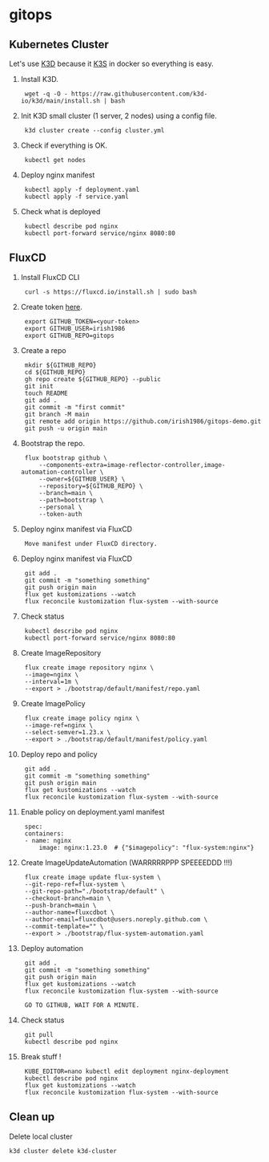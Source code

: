 # gitops

## Kubernetes Cluster

Let's use [K3D](https://k3d.io/v5.4.6/) because it [K3S](https://k3s.io/) in docker so everything is easy.

1. Install K3D.

        wget -q -O - https://raw.githubusercontent.com/k3d-io/k3d/main/install.sh | bash

1. Init K3D small cluster (1 server, 2 nodes) using a config file.

        k3d cluster create --config cluster.yml 

1. Check if everything is OK.

        kubectl get nodes

1. Deploy nginx manifest

        kubectl apply -f deployment.yaml
        kubectl apply -f service.yaml

1. Check what is deployed

        kubectl describe pod nginx
        kubectl port-forward service/nginx 8080:80

## FluxCD

1. Install FluxCD CLI

        curl -s https://fluxcd.io/install.sh | sudo bash

1. Create token [here](https://github.com/settings/tokens).

        export GITHUB_TOKEN=<your-token>
        export GITHUB_USER=irish1986
        export GITHUB_REPO=gitops

1. Create a repo 
        
        mkdir ${GITHUB_REPO}
        cd ${GITHUB_REPO}
        gh repo create ${GITHUB_REPO} --public
        git init
        touch README
        git add .
        git commit -m "first commit"
        git branch -M main
        git remote add origin https://github.com/irish1986/gitops-demo.git
        git push -u origin main

1. Bootstrap the repo.

        flux bootstrap github \
            --components-extra=image-reflector-controller,image-automation-controller \
            --owner=${GITHUB_USER} \
            --repository=${GITHUB_REPO} \
            --branch=main \
            --path=bootstrap \
            --personal \
            --token-auth

1. Deploy nginx manifest via FluxCD

        Move manifest under FluxCD directory.

1. Deploy nginx manifest via FluxCD

        git add .
        git commit -m "something something"
        git push origin main
        flux get kustomizations --watch
        flux reconcile kustomization flux-system --with-source

1. Check status

        kubectl describe pod nginx
        kubectl port-forward service/nginx 8080:80

1. Create ImageRepository 

        flux create image repository nginx \
        --image=nginx \
        --interval=1m \
        --export > ./bootstrap/default/manifest/repo.yaml

1. Create ImagePolicy 

        flux create image policy nginx \
        --image-ref=nginx \
        --select-semver=1.23.x \
        --export > ./bootstrap/default/manifest/policy.yaml

1. Deploy repo and policy

        git add .
        git commit -m "something something"
        git push origin main
        flux get kustomizations --watch
        flux reconcile kustomization flux-system --with-source

1. Enable policy on deployment.yaml manifest

        spec:
        containers:
        - name: nginx
            image: nginx:1.23.0  # {"$imagepolicy": "flux-system:nginx"}

1. Create ImageUpdateAutomation (WARRRRRPPP SPEEEEDDD !!!)

        flux create image update flux-system \
        --git-repo-ref=flux-system \
        --git-repo-path="./bootstrap/default" \
        --checkout-branch=main \
        --push-branch=main \
        --author-name=fluxcdbot \
        --author-email=fluxcdbot@users.noreply.github.com \
        --commit-template="" \
        --export > ./bootstrap/flux-system-automation.yaml

1. Deploy automation

        git add .
        git commit -m "something something"
        git push origin main
        flux get kustomizations --watch
        flux reconcile kustomization flux-system --with-source

        GO TO GITHUB, WAIT FOR A MINUTE.

1. Check status

        git pull
        kubectl describe pod nginx

1. Break stuff !

        KUBE_EDITOR=nano kubectl edit deployment nginx-deployment
        kubectl describe pod nginx
        flux get kustomizations --watch
        flux reconcile kustomization flux-system --with-source

## Clean up

Delete local cluster

    k3d cluster delete k3d-cluster